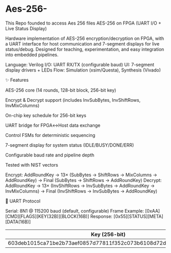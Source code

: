 # Aes-256-
This Repo founded to access Aes 256 files
AES-256 on FPGA (UART I/O + Live Status Display)

Hardware implementation of AES-256 encryption/decryption on FPGA, with a UART interface for host communication and 7-segment displays for live status/debug. Designed for teaching, experimentation, and easy integration into embedded pipelines.

Language: Verilog
I/O: UART RX/TX (configurable baud)
UI: 7-segment display drivers + LEDs
Flow: Simulation (xsim/Questa), Synthesis (Vivado)

✨ Features

AES-256 core (14 rounds, 128-bit block, 256-bit key)

Encrypt & Decrypt support (includes InvSubBytes, InvShiftRows, InvMixColumns)

On-chip key schedule for 256-bit keys

UART bridge for FPGA↔Host data exchange

Control FSMs for deterministic sequencing

7-segment display for system status (IDLE/BUSY/DONE/ERR)

Configurable baud rate and pipeline depth

Tested with NIST vectors

Encrypt: AddRoundKey → 13× (SubBytes → ShiftRows → MixColumns → AddRoundKey) → Final (SubBytes → ShiftRows → AddRoundKey)
Decrypt: AddRoundKey → 13× (InvShiftRows → InvSubBytes → AddRoundKey → InvMixColumns) → Final (InvShiftRows → InvSubBytes → AddRoundKey)

🔌 UART Protocol

Serial: 8N1 @ 115200 baud (default, configurable)
Frame Example:
[0xAA][CMD][FLAGS][KEY(32B)][BLOCK(16B)]
Response:
[0x55][STATUS][META][DATA(16B)]

| Key (256-bit)                                                    | Plaintext                        | Expected Ciphertext              |
| ---------------------------------------------------------------- | -------------------------------- | -------------------------------- |
| 603deb1015ca71be2b73aef0857d77811f352c073b6108d72d9810a30914dff4 | 6bc1bee22e409f96e93d7e117393172a | f3eed1bdb5d2a03c064b5a7e3db181f8 |
